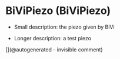 # BiViPiezo (BiViPiezo)

* Small description: the piezo given by BiVi

* Longer description: a test piezo



[](@autogenerated - invisible comment)